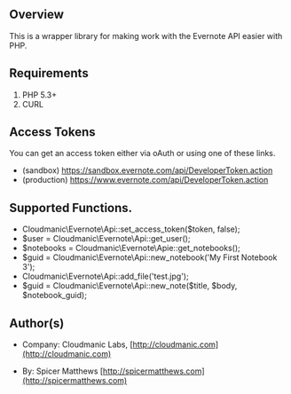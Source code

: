 ## Overview

This is a wrapper library for making work with the Evernote API easier with PHP.

## Requirements

1. PHP 5.3+
2. CURL

## Access Tokens

You can get an access token either via oAuth or using one of these links.

* (sandbox) https://sandbox.evernote.com/api/DeveloperToken.action
* (production) https://www.evernote.com/api/DeveloperToken.action

## Supported Functions.

* Cloudmanic\Evernote\Api::set_access_token($token, false);
* $user = Cloudmanic\Evernote\Api::get_user();
* $notebooks = Cloudmanic\Evernote\Apie::get_notebooks();
* $guid = Cloudmanic\Evernote\Api::new_notebook('My First Notebook 3');
* Cloudmanic\Evernote\Api::add_file('test.jpg');
* $guid = Cloudmanic\Evernote\Api::new_note($title, $body, $notebook_guid);

## Author(s) 

* Company: Cloudmanic Labs, [http://cloudmanic.com](http://cloudmanic.com)

* By: Spicer Matthews [http://spicermatthews.com](http://spicermatthews.com)

